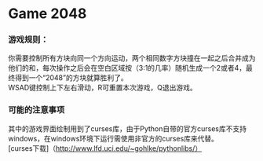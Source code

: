 # Game 2048
### 游戏规则：  
你需要控制所有方块向同一个方向运动，两个相同数字方块撞在一起之后合并成为他们的和，每次操作之后会在空白区域按（3:1的几率）随机生成一个2或者4，最终得到一个“2048”的方块就算胜利了。  
WSAD键控制上下左右滑动，R可重置本次游戏，Q退出游戏。  
  
### 可能的注意事项  
其中的游戏界面绘制用到了curses库，由于Python自带的官方curses库不支持windows，在windows环境下运行需使用非官方的curses库来代替。  
[curses下载]（http://www.lfd.uci.edu/~gohlke/pythonlibs/）
